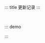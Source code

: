 ::: title 更新记录
:::

<lay-timeline style="padding-left:30px;padding-top:30px;">
  <lay-timeline-item title="🐛 尾版本号：日常问题更新。" simple></lay-timeline-item>
  <lay-timeline-item title="🌟 次版本号：带有新特性的向下兼容的版本。" simple></lay-timeline-item>
  <lay-timeline-item title="♻️ 主版本号：含有破坏性更新和新特性，不在发布周期内。" simple></lay-timeline-item>
</lay-timeline>

::: demo
<template>
<lay-timeline>
  <lay-timeline-item title="1.4.x">
    <ul> 
      <a name="1-4-6"></a> 
      <li> 
        <h3>1.4.6 <span class="layui-badge-rim">2022-0x-xx</span></h3> 
        <ul>     
          <li>[修复] dropdown 组件 hide 事件触发异常。</li>
          <li>[优化] dropdown 组件 open 方法修改为 show 方法。</li>
        </ul>
      </li>
    </ul>
    <ul> 
      <a name="1-4-5"></a> 
      <li> 
        <h3>1.4.5 <span class="layui-badge-rim">2022-08-26</span></h3> 
        <ul>     
          <li>[修复] upload 组件 field 属性无效。</li>
          <li>[修复] upload 组件 acceptMime 属性 默认值 无效。</li>
          <li>[修复] menu 组件 changeOpenKeys 事件, 初始化时回调的问题。</li>
          <li>[修复] dropdown 组件 popupContainer 不适用于 vue 自身渲染的元素的问题。</li>
          <li>[优化] table 组件 page 属性, 与 page 组件属性对应, 并全部启用。 </li>
          <li>[优化] input 组件 password 属性, 在 edge 的兼容问题。 </li>
          <li>[优化] page 组件 total 属性为 0 时, 下一页仍可用的问题。</li>
          <li>[优化] upload 组件 acceptMime 属性默认值为 MIME_type。</li>
        </ul>
      </li>
    </ul>
    <ul> 
      <a name="1-4-4"></a> 
      <li> 
        <h3>1.4.4 <span class="layui-badge-rim">2022-08-18</span></h3> 
        <ul>     
          <li>[新增] table 组件 footer 插槽, 用在 page 与 body 之间自定义内容。</li>
          <li>[修复] date-picker 组件 v-model 为空时, 无法完成日期时间选择。</li>
          <li>[修复] quote 组件 margin 属性错误 。</li>
        </ul>
      </li>
    </ul>
    <ul> 
      <a name="1-4-3"></a> 
      <li> 
        <h3>1.4.3 <span class="layui-badge-rim">2022-08-16</span></h3> 
        <ul>     
          <li>[新增] page 组件 change 事件。</li>
          <li>[新增] card 组件 footer 插槽, 用于自定义底部。</li>
          <li>[新增] table 组件 change 事件 limit 参数, 代表每页数量。</li>
          <li>[修复] scroll 组件 default slots 改变时, 滑块不更新的问题。</li>
          <li>[修复] table 组件 loading 属性造成的单元格错位。</li>
          <li>[优化] page 组件 跳转 操作, 当输入页码为当前页启用禁用状态。</li>
          <li>[过时] page 组件 limit 事件, 由 change 事件代替。</li>
          <li>[过时] page 组件 jump 事件, 由 change 事件代替。</li>
        </ul>
      </li>
    </ul>
    <ul> 
      <a name="1-4-2"></a> 
      <li> 
        <h3>1.4.2 <span class="layui-badge-rim">2022-08-15</span></h3> 
        <ul>     
          <li>[修复] table 组件 fixed 属性开启时, 不设置 width 产生的错误。</li>
          <li>[修复] table 组件 dataSource 属性改变时, 清空 selectedKeys 内容。</li>
          <li>[修复] table 组件 dataSource 属性改变时, 清空 selectedKey 内容。</li>
          <li>[优化] table 组件 fixed 属性开启时, 根据 column 的 type 属性, 设置默认宽度。 </li>
        </ul>
      </li>
    </ul>
    <ul> 
      <a name="1-4-1"></a> 
      <li> 
        <h3>1.4.1 <span class="layui-badge-rim">2022-08-14</span></h3> 
        <ul>     
          <li>[修复] 表格开启复选框之后，不使用getCheckboxProps属性，点击时全选会报错。</li>
        </ul>
      </li>
    </ul>
    <ul> 
      <a name="1-4-0"></a> 
      <li> 
        <h3>1.4.0 <span class="layui-badge-rim">2022-08-13</span></h3> 
        <ul>     
          <li>[新增] button 组件 dropdown 下拉 demo。</li>
          <li>[新增] button 组件 loading-icon 属性, 允许自定义加载图标。</li>
          <li>[新增] table 组件 loading 属性, 数据过渡。</li>
          <li>[新增] table 组件 column 属性 children 配置, 支持表头分组。</li>
          <li>[新增] table 组件 getRadioProps 属性, 启用单选列时, 定义 radio 配置选项。</li>
          <li>[新增] table 组件 getCheckboxProps 属性, 启用复选列, 定义 checkbox 配置选项。</li>
          <li>[新增] transfer 组件 datasource 属性 disabled 配置, 允许选项禁用。</li>
          <li>[新增] switch 组件 loading 属性, 开启加载状态, 默认为 false。</li>
          <li>[新增] switch 组件 loading-icon 属性, 允许自定义加载图标, 可选值为内置图标集。</li>
          <li>[新增] date-picker 组件 prefix-icon 属性, 用于自定义输入框前置图标, layui-icon-date 为默认值。</li>
          <li>[新增] date-picker 组件 suffix-icon 属性, 用于自定义输入框后置图标。</li>
          <li>[修复] table 组件 column 属性为 fixed 时, 隐藏该列时不重新计算距离。</li>
          <li>[修复] input 组件 v-model 属性输入拼字阶段触发更新的问题。</li>
          <li>[修复] table 组件 height 属性修改时, 造成单元格错位。</li>
          <li>[修复] table 组件 demand 模式缺失 radio.css 文件。</li>
          <li>[修复] menu 组件 demand 模式缺失 dropdown.css 文件。</li>
          <li>[修复] textarea 组件无法解析 lay-icon 的警告。</li>
          <li>[优化] input 组件 password 属性开启时的默认图标。</li>
          <li>[优化] table 组件 dropdown 筛选列面板随滚动条移动。</li>
          <li>[优化] table 组件 column 无对应列时仍保持列占位。</li>
          <li>[优化] table 组件 skin 属性为 row 时 header 高出 1 像素。</li>
          <li>[优化] transfer 组件 title 在特殊分辨率下显示不全。</li>
          <li>[优化] notice-bar 组件 width 越界。</li>
          <li>[优化] input 组件 clear 操作背景透明的问题。</li>
          <li>[优化] input 组件 password 操作背景透明的问题。</li>
        </ul>
      </li>
    </ul>
  </lay-timeline-item>
  <lay-timeline-item title="1.3.x">
    <ul> 
      <a name="1-3-14"></a> 
      <li> 
        <h3>1.3.14 <span class="layui-badge-rim">2022-08-06</span></h3> 
        <ul>     
          <li>[修复] button 组件 hover 状态无效果的问题。</li>
          <li>[修复] table 组件 data-source 远程加载后 scroll 计算错误。</li>
        </ul>
      </li>
    </ul>
    <ul> 
      <a name="1-3-13"></a> 
      <li> 
        <h3>1.3.13 <span class="layui-badge-rim">2022-08-04</span></h3> 
        <ul>     
          <li>[修复] table 组件 expandKeys 不存在, 无法展开的问题。</li>
        </ul>
      </li>
    </ul>
    <ul> 
      <a name="1-3-12"></a> 
      <li>
        <h3>1.3.12 <span class="layui-badge-rim">2022-08-04</span></h3> 
        <ul>     
          <li>[新增] table 组件 单元格编辑。</li>
          <li>[新增] table 组件 expandKeys 属性, 自定展开行。</li>
          <li>[新增] table 组件 span-method 属性, 支持行列合并。</li>
          <li>[新增] table 组件 defaultExpandAll 属性, 默认展开所有行。</li>
          <li>[优化] input 组件 suffix 与 prefix 插槽无底色的问题。</li>
          <li>[修复] layer 组件 firefox 浏览器下无法拖动的问题。</li>
          <li>[修复] table 组件 selectkeys 无法动态设置选中项。</li>
          <li>[修复] table 组件 checkedKeys 属性缺失 emit-update。</li>
          <li>[修复] checkbox 组件按需场景下，样式污染。</li>
        </ul>
      </li>
    </ul>
    <ul> 
      <a name="1-3-11"></a> 
      <li> 
        <h3>1.3.11 <span class="layui-badge-rim">2022-08-03</span></h3> 
        <ul>     
          <li>[新增] table 组件 row-contextmenu 事件, 处理行右击。</li>
          <li>[修复] tree 组件 checkedKeys 属性, 响应特性失效。</li>
        </ul>
      </li>
    </ul>
    <ul> 
      <a name="1-3-10"></a> 
      <li> 
        <h3>1.3.10 <span class="layui-badge-rim">2022-07-31</span></h3> 
        <ul>     
          <li>[优化] table 组件 columns 配置固定列开启时, 未固定的最后一列出现双边框。</li>
          <li>[优化] table 组件 columns 配置固定列阴影计算逻辑存在细微偏差。</li>
          <li>[优化] table 组件子表格嵌套下无下边框的问题。</li>
        </ul>
      </li>
    </ul>
    <ul> 
      <a name="1-3-9"></a> 
      <li> 
        <h3>1.3.9 <span class="layui-badge-rim">2022-07-29</span></h3> 
        <ul>     
          <li>[新增] switch 组件 name 原生属性。</li>
          <li>[优化] select 组件 下拉 icon 图标。</li>
          <li>[优化] cascader 组件 下拉 icon 图标。</li>
          <li>[优化] select 组件 allow-clear 属性非必填。</li>
          <li>[优化] switch 组件 disabled 状态效果。</li>
        </ul>
      </li>
    </ul>
    <ul> 
      <a name="1-3-8"></a> 
      <li> 
        <h3>1.3.8 <span class="layui-badge-rim">2022-07-28</span></h3> 
        <ul>     
          <li>[新增] input 组件 maxlength 属性, 原生属性限制输入长度。</li>
          <li>[优化] input 组件 password 属性, 当 length 大于 0 时启用。</li>
          <li>[优化] input 组件 input 事件, 参数由 event 调整为 value。</li>
          <li>[优化] textarea 组件 input 事件, 参数由 event 调整为 value。</li>
          <li>[修复] textarea 组件 maxlength 属性, 限制内容长度不可用。</li>
        </ul>
      </li>
    </ul>
    <ul> 
      <a name="1-3-7"></a> 
      <li> 
        <h3>1.3.7 <span class="layui-badge-rim">2022-07-24</span></h3> 
        <ul>     
          <li>[修复] form 组件 position 属性 top 值的布局。</li>
          <li>[优化] select 组件 multiple 属性为 true 时的 Search 样式。</li>
        </ul>
      </li>
    </ul>
    <ul> 
      <a name="1-3-6"></a> 
      <li> 
        <h3>1.3.6 <span class="layui-badge-rim">2022-07-24</span></h3> 
        <ul>     
          <li>[修复] table 组件 totalRow 属性, 计算 string 类型数字拼接的问题。</li>
          <li>[修复] table 组件 columns 配置 fixed 属性开启时, 固定列无阴影的问题。</li>    
          <li>[修复] table 组件 filterColumns 布局。</li>
          <li>[优化] panel 组件 css 样式。</li>
        </ul>
      </li>
    </ul>
     <ul> 
      <a name="1-3-5"></a> 
      <li> 
        <h3>1.3.5 <span class="layui-badge-rim">2022-07-22</span></h3> 
        <ul>         
          <li>[修复] date-picker 构建之后 time 选择器错误。</li>
        </ul>
      </li>
    </ul>
    <ul> 
      <a name="1-3-4"></a> 
      <li> 
        <h3>1.3.4 <span class="layui-badge-rim">2022-07-22</span></h3> 
        <ul>         
          <li>[优化] date-picker 组件 width 样式默认为 220px。</li>
          <li>[优化] select 组件 multiple 属性为 true 时, 标签内容滚动。</li>
          <li>[优化] select 组件 multiple 属性为 true 时, 默认 width 为 260px。</li>
          <li>[优化] cascader 组件 item 高度, 新增 min-height 样式。</li>
          <li>[修复] theme-panel 组件因 cascader 组件调整出现布局错误。</li>
        </ul>
      </li>
    </ul>  
    <ul> 
      <a name="1-3-3"></a> 
      <li> 
        <h3>1.3.3 <span class="layui-badge-rim">2022-07-21</span></h3> 
        <ul>         
          <li>[修复] cascader 组件 因 dropdwon 变动而导致的布局错误。</li>
        </ul>
      </li>
    </ul>  
    <ul> 
      <a name="1-3-2"></a> 
      <li> 
        <h3>1.3.2 <span class="layui-badge-rim">2022-07-21</span></h3> 
        <ul>         
          <li>[修复] table 组件 columns 全部设置 width 时, 计算宽度错误。</li>
          <li>[修复] table 组件 max-height 状态, 设置字段 fixed 时 scroll 不固定。</li>
          <li>[修复] color-picker 组件初始色板与默认色不对应问题。</li>
          <li>[优化] dropdown 组件渲染到 body, 避免 css 污染。</li>
        </ul>
      </li>
    </ul>  
      <ul> 
      <a name="1-3-1"></a> 
      <li> 
        <h3>1.3.1 <span class="layui-badge-rim">2022-07-20</span></h3> 
        <ul>         
          <li>[新增] input 组件 append 与 prepend 插槽。</li>
          <li>[新增] input 组件 password 属性, 开启密码模式。</li>
          <li>[新增] table 组件 columns 配置 hide 属性, 用于隐藏列。</li>
          <li>[新增] table 组件 expand-index 属性, 控制展开操作的所在列。</li>
          <li>[新增] table 组件 columns 配置 type 属性 radio 值, 开启单选列。</li>
          <li>[新增] table 组件 columns 配置 type 属性 checkbox 值, 开启复选列。</li>
          <li>[新增] table 组件 columns 配置 type 属性 number 值, 开启序号列。</li>
          <li>[新增] table 组件 columns 配置 totalRow 属性, 开启列值统计。</li>
          <li>[新增] table 组件 selected-key 属性, 配置单选列的选中值。</li>
          <li>[新增] table 组件 data-source 属性, 长度为 0 时的显示状态。</li>
          <li>[新增] date-picker 组件 年月日 范围选择, 重构代码。</li>
          <li>[新增] date-picker 组件 allow-clear 属性, 开启内容清空操作。</li>
          <li>[新增] date-picker 组件 readonly 属性, 开启只读模式。</li>
          <li>[新增] checkbox 组件 size 属性, 用于设置 checkbox 尺寸。</li>
          <li>[新增] radio 组件 size 属性, 用于设置 radio 尺寸。</li>
          <li>[新增] switch 组件 size 属性, 用于设置 switch 尺寸。</li>
          <li>[修复] date-picker 组件 modelValue 属性, 空值报错。</li>
          <li>[修复] input-number 组件 size 属性, lg md sm xs 为可选值。</li>
          <li>[修复] input-number 组件 size 属性, 默认值为 md。</li>
          <li>[修复] rate 组件 has-clear 为 allow-clear 属性。</li>
          <li>[修复] transfer 组件因 checkbox 属性更新而导致的选择逻辑错误。</li>
          <li>[优化] select 组件 multiple 属性开启时的 tag 标签样式。</li>
          <li>[删除] table 组件 checkbox 属性, 由 type = checkbox 列代替。</li>
        </ul>
      </li>
    </ul>  
  </lay-timeline-item>
  <lay-timeline-item title="1.2.x">
      <ul> 
      <a name="1-2-10"></a> 
      <li> 
        <h3>1.2.11 <span class="layui-badge-rim">2022-07-14</span></h3> 
        <ul>         
          <li>[修复] datePicker 组件 初始值为空时无法点击的 BUG。 by @SmallWai</li> 
          <li>[修复] datePicker 组件 点击日期时无法无法选中的问题。 by @SmallWai</li> 
          <li>[修复] datePicker 组件 modelValue 不更新的问题。 by @SmallWai</li> 
          <li>[优化] datePicker 组件 打开时跳转到选中值位置。 by @SmallWai</li> 
          <li>[升级] vite 与 less 版本。</li>
        </ul>
      </li>
    </ul>  
    <ul> 
      <a name="1-2-10"></a> 
      <li> 
        <h3>1.2.10 <span class="layui-badge-rim">2022-07-14</span></h3> 
        <ul>         
          <li><span style="color:#FF5722">[重构]</span> radio 属性, label代表显示值，value代表绑定值。 by @SmallWai</li> 
          <li><span style="color:#FF5722">[重构]</span> checkbox 属性, label代表显示值，value代表绑定值。 by @SmallWai</li> 
          <li>[修复] page 组件 外部更改v-model视图不刷新问题。 by @SmallWai</li> 
          <li>[修复] datePicker 组件 初始值为空时无法点击Bug。 by @SmallWai</li> 
          <li>[修复] datePicker 组件 启用simple属性后无法弹出问题。 by @SmallWai</li> 
          <li>[修复] datePicker 组件 上一次更新带来的Bug。 by @SmallWai</li> 
          <li>[优化] radio 组件 动画效果。 by @SmallWai</li> 
          <li>[新增] formItem 组件 label-width属性，用于控制宽度 by @SmallWai</li> 
          <li>[优化] inputNumber 组件 禁用状态下的样式 by @SmallWai</li>
          <li>[优化] botton 组件 禁用状态下的icon hover样式 by @SmallWai</li>
          <li>[新增] checkboxGroup 组件 disabled属性  by @SmallWai</li>
          <li>[新增] radioGroup 组件 disabled属性  by @SmallWai</li>
        </ul>
      </li>
    </ul>  
    <ul> 
      <a name="1-2-9"></a> 
      <li> 
        <h3>1.2.9 <span class="layui-badge-rim">2022-07-12</span></h3> 
        <ul>         
          <li>[新增] tree 组件 checkbox 加入半选状态。 by @SmallWai</li> 
          <li>[新增] transition 组件 time属性自定义过渡时长 by @SmallWai</li> 
          <li>[修复] datePicker 组件 更新modelValue视图未更新问题 by @SmallWai</li> 
          <li>[修复] uuid 依赖的类型警告, 新增 types/uuid 依赖。by @Jmysy</li>
          <li>[修复] table 组件无法多列固定造成错位的问题。by @Jmysy</li>
          <li>[优化] splitPanel 组件 space 修改成像素, 其他自适应 by @dingyongya</li> 
          <li>[优化] tree 组件 支持更改data数据后刷新视图。 by @SmallWai</li> 
          <li>[优化] tree 组件 checkedKeys支持下级节点 by @SmallWai</li> 
          <li>[优化] tree 组件 关闭连线后启用行内点击 by @SmallWai</li> 
          <li>[优化] tree 组件 默认启用过渡动画 by @SmallWai</li> 
        </ul>
      </li>
    </ul>   
    <ul> 
      <a name="1-2-8"></a> 
      <li> 
        <h3>1.2.8 <span class="layui-badge-rim">2022-07-08</span></h3> 
        <ul>         
          <li>[修复] layer 组件 notifiy 缺失关闭图标。 by @SmallWai</li> 
          <li>[修复] input 组件 modelValue 设置为 zero 不显示的问题。by @Jmysy</li>
          <li>[新增] date-picker 组件 placeholder 属性, 设置提示信息。by @Jmysy</li>
          <li>[新增] textarea 组件 allow-clear 属性, 允许清空。by @Jmysy</li>
          <li>[新增] textarea 组件 change 回调函数。by @Jmysy</li>
          <li>[新增] textarea 组件 clear 回调函数。by @Jmysy</li>
          <li>[新增] cascader 组件 replaceFields属性 用于自义定字段。by @SmallWai</li>
          <li>[新增] cascader 组件 allow-clear属性 用于清空默认slot中的值。by @SmallWai</li>
          <li>[优化] cascader 组件 change 回调函数。 by @SmallWai</li>
          <li>[删除] input 组件 value 属性, 与 v-model 属性冲突。by @Jmysy</li>
        </ul>
      </li>
    </ul>
    <ul> 
      <a name="1-2-7"></a> 
      <li> 
        <h3>1.2.7 <span class="layui-badge-rim">2022-07-07</span></h3> 
        <ul>
          <li>[新增] layer 组件 photos 方法, 支持相册层。 by @SmallWai</li>
          <li>[新增] layer 组件 notifiy 方法, 支持消息通知。by @SmallWai</li>
          <li>[新增] table 组件 columns 配置 fixed 属性, 支持列固定。by @Jmysy</li>
          <li>[新增] dropdown-menu-item 新增 disabled 属性。by @starsatdawn</li>
          <li>[新增] table 组件 skin 属性, 用于 table 风格切换, 可选参数为 row line nob。by @Jmysy</li>
          <li>[修复] table 组件 treetable 默认, 自定义插槽 data 数据不正确。by @Jmysy</li>
          <li>[修复] table 默认加载时有横向滚动条，header 的滚动条占位无法显示。 by @dingyongya</li>
          <li>[修复] table 组件 max-height 下 sm 尺寸 th 不生效。by @Jmysy</li>
          <li>[优化] carousel 首次加载时不应存在动画效果，而是应立即显示默认的item。 by @SmallWai</li>
          <li>[优化] dropdown 组件无法在 overflow: scroll 使用的问题。by @starsatdawn</li>
          <li>[升级] layer-vue 1.4.1 版本。</li>
        </ul>
      </li>
    </ul>
    <ul> 
      <a name="1-2-6"></a> 
      <li> 
        <h3>1.2.6 <span class="layui-badge-rim">2022-07-02</span></h3> 
        <ul>
          <li>[新增] transfer 组件 leftFooter 与 rightFooter 插槽, 用于自定义穿梭框底部内容。by @Jmysy</li>
          <li>[修复] tooltip 组件设置isAutoShow 属性时，宽度设置max-width 时拖动浏览器时出现...时，tooltip不显示问题。 by @dingyongya</li>
          <li>[修复] table 组件设置 ellipsisTooltip 属性时 出现...时，tooltip不显示问题。by @dingyongya</li>
          <li>[优化] transfer 组件 selectedKeys 选中效果, 加入 checkbox 半选状态。by @Jmysy</li>
          <li>[优化] page 组件 hover状态下文字颜色跟当前设置的theme主题色保持一致。by @0o张不歪o0</li>
          <li>[优化] menu 组件 collapse 状态, 提供 popup-menu 悬浮菜单。by @starsatdawn</li>
        </ul>
      </li>
    </ul>
    <ul> 
      <a name="1-2-5"></a> 
      <li> 
        <h3>1.2.5 <span class="layui-badge-rim">2022-06-29</span></h3> 
        <ul>
          <li>[新增] dropdown-sub-menu 组件, 用于呈现二级下拉菜单。</li>
          <li>[新增] dropdown-menu-item 组件 default 插槽, 自定义内容。</li>
          <li>[新增] dropdown-menu-item 组件 prefix 插槽, 自定义内容前缀。</li>
          <li>[新增] dropdown-menu-item 组件 suffix 插槽, 自定义内容后缀。</li>
          <li>[新增] table 组件 rowStyle 属性, 自定义行样式, 值为 function(row, rowIndex) 函数或 string 类型。</li>
          <li>[新增] table 组件 rowClassName 属性, 自定义行样式, 值为 function(row, rowIndex) 函数或 string 类型。</li>
          <li>[新增] table 组件 cellStyle 属性, 自定义单元格样式, 值为 function(row, column, rowIndex, columnIndex) 函数或 string 类型。</li>
          <li>[新增] table 组件 cellClassName 属性, 自定义单元格样式, 值为 function(row, column, rowIndex, columnIndex) 函数或 string 类型。</li>
          <li>[修复] icon-picker 组件在颜色面板中拉动选取颜色，触碰颜色面板边角时，导致色相变为 0。 </li>
          <li>[修复] provider 组件切换主题 Embedded Dark Reader cannot access a cross-origin resource。</li>
          <li>[修复] switch 组件 onswitch-text 与 unswitch-text 使用文档。</li>
        </ul>
      </li>
    </ul>
    <ul> 
      <a name="1-2-4"></a> 
      <li> 
        <h3>1.2.4 <span class="layui-badge-rim">2022-06-28</span></h3> 
        <ul>
          <li>[新增] select 组件 多选模式下 的搜索功能。 </li>
          <li>[新增] table 组件 even 属性, 用于开启斑马条纹背景样式。</li>
          <li>[新增] dropdown 组件 placement 属性 right left right-bottom right-top left-bottom left-top 值。</li>
          <li>[新增] affix 组件, 使用锚点，可以将内容固定在容器内，并且不随容器的滚动而滚动，常用于侧边菜单导航等。 </li>
          <li>[新增] affix 组件 position 属性, 用于设置固定的位置, 可选值为 top 与 bottom。</li>
          <li>[新增] affix 组件 offset 属性, 定位偏移量, 默认为 0。</li>
          <li>[新增] affix 组件 target 属性, 定位时的参考容器, 默认为 document.body。</li>
          <li>[修复] date-picker 组件 prefix-icon 前置图标无边距的问题。</li>
          <li>[修复] input 组件 foucs 状态时 border 颜色为 #d2d2d2。</li>
          <li>[修复] cascader 组件 children 不能为空的问题。</li>
          <li>[修复] scroll 组件 按需加载时 index.css 不存在的问题。</li>
        </ul>
      </li>
    </ul>
    <ul> 
      <a name="1-2-2"></a> 
      <li> 
        <h3>1.2.2 <span class="layui-badge-rim">2022-06-26</span></h3> 
        <ul>
          <li>[新增] tab 组件 activeBarTransition 属性, 启用 activeBar 过渡动画。 </li>
          <li>[新增] cascader 组件 onlyLastLevel 属性 控制 displayValue 回显数据层级。</li>
          <li>[修复] cascader 组件 children 不能为空的问题。</li>
          <li>[优化] icon-picker 组件 lay-input 引用使用类型错误</li>
          <li>[优化] row 与 col 组件的所有属性同时兼容 number 与 string 类型。</li>
          <li>[优化] table 组件 childrenColumnName 属性为非必填。</li>
          <li>[优化] notice-bar 组件 color 与 background 属性的类型警告。</li>
          <li>[优化] upload 组件 cutOptions 属性非必填, 在 cut 为 false 时。</li>
          <li>[优化] radio 组件 name 属性非必填, 在一些应用场景下 name 没有存在的必要。</li>
          <li>[优化] checkbox 组件 isIndeterminate 属性类型非必填。</li>
        </ul>
      </li>
    </ul>
    <ul> 
      <a name="1-2-1"></a> 
      <li> 
        <h3>1.2.1 <span class="layui-badge-rim">2022-06-23</span></h3> 
        <ul>
          <li>[新增] dropdown 组件 placement 属性, 设置下拉面板位置。</li>
          <li>[新增] dropdown 组件 autoFitPosition 属性, 超出浏览器边界自动调整下拉面板位置, 默认为 true。</li>
          <li>[新增] dropdown 组件 autoFitWidth 与 autoFitMinWidth 属性, 是否将下拉面板宽度与最小宽度设置为触发器宽度, 默认 false。</li>
          <li>[新增] dropdown 组件 updateAtScroll 属性, 是否在容器滚动时更新下拉面板的位置,默认 false。</li>
          <li>[新增] dropdown 组件 autoFixPosition 属性, 是否在触发器或下拉面板尺寸变化时更新下拉面板位置, 默认 true。</li>
          <li>[新增] dropdown 组件 clickOutsideToClose 属性, 点击面板外部关闭下拉, 默认 true。</li>
          <li>[新增] dropdown 组件 contentOffset 属性, 下拉面板距离触发器的偏移距离，默认 2。</li>
          <li>[新增] progress 组件 circleSize 和 circleWidth 属性, 用于控制环形进度条尺寸与线条宽度。</li>    
          <li>[修复] progress 组件 circle 模式夜间主题不兼容的问题。</li>
          <li>[新增] carousel 组件 过渡动画，默认为滑动。</li>
          <li>[修复] carousel 组件 autoplay 属性为false时仍自动播放问题。</li>
          <li>[修复] cascader 组件 按需加载无法正常引入使用。</li>
        </ul>
      </li>
    </ul>
  </lay-timeline-item>
  <lay-timeline-item title="1.1.x">
      <ul> 
      <a name="1-1-9"></a> 
      <li> 
        <h3>1.1.10 <span class="layui-badge-rim">2022-06-21</span></h3> 
        <ul>
          <li>[修复] darkreader 依赖不存在的问题</li>
          <li>[修复] cascader 组件的样式文件污染</li>
        </ul>
      </li>
    </ul>
      <ul> 
      <a name="1-1-9"></a> 
      <li> 
        <h3>1.1.9 <span class="layui-badge-rim">2022-06-21</span></h3> 
        <ul>
          <li>[新增] progress 组件 circle 属性, 支持环形进度条</li>
          <li>[新增] cascader 组件, 将数据按照指定的格式传入后分层分级，通过此组件逐级查看并选择</li>
          <li>[新增] page-header 组件,页面的路径比较简单,则使用页头组件要,比面包屑更直观一点</li>
          <li>[修复] layer 组件 btn 属性 callback 回调参数 id 为空的问题</li>
          <li>[优化] layer 组件 callback 回调 id 参数, 配合 layer.close() 关闭当前弹层</li>
          <li>[优化] layui-vue 在 nuxt3 中的使用, 将 darkreader 替换为 ssr-darkreader</li>
        </ul>
      </li>
    </ul>
    <ul> 
      <a name="1-1-8"></a> 
      <li> 
        <h3>1.1.8 <span class="layui-badge-rim">2022-06-20</span></h3> 
        <ul>
          <li>[新增] provider 组件 theme 属性 auto 值, 自动跟随系统主题</li>
          <li>[新增] checkbox 组件 is-indeterminate 属性, 用于展示半选状态</li>
          <li>[新增] layui-vue-helper 插件, 用于 Visual Studio Code 辅助开发</li>
          <li>[新增] textarea 组件 show-count 属性, 用于展示输入长度与 max-length</li>
          <li>[修复] carousel 组件加载时无法获取 carousel-item 轮播项</li>
          <li>[修复] input-number 组件 modelValue 属性类型错误</li>
          <li>[修复] checkbox 组件 夜间模式 选中状态异常</li>
          <li>[优化] table 组件 checkedKeys 属性, 加入半选状态</li>
        </ul>
      </li>
    </ul>
    <ul> 
      <a name="1-1-7"></a> 
      <li> 
        <h3>1.1.7 <span class="layui-badge-rim">2022-06-13</span></h3> 
        <ul>
          <li>[新增] upload 组件 default 插槽, 允许自定义上传入口</li>
          <li>[新增] transfer 组件 width 与 height 属性, 允许自定义盒子尺寸</li>
          <li>[新增] table 组件 max-height 与 height 属性, 超出指定高度标题固定</li>
          <li>[修复] transfer 组件 input 样式, 由原生 input 修改为 lay-input 组件</li>
          <li>[修复] transfer 组件 transfer-data 高度超出 transfer-box 的问题</li>  
          <li>[修复] table 组件 按需加载 时, 内置 checkbox 无法正常显示的问题</li>
          <li>[优化] input 组件 modelValue 属性非必填, 使用 @input 回调取值</li>
        </ul>
      </li>
    </ul>
    <ul> 
      <a name="1-1-6"></a> 
      <li> 
        <h3>1.1.6 <span class="layui-badge-rim">2022-06-11</span></h3> 
        <ul>
          <li>[新增] input 组件 prefix-icon 属性, 用于设置输入框前置图标</li>
          <li>[新增] input 组件 suffix-icon 属性, 用于设置输入框后置图标</li>
          <li>[修复] date-picker 组件 v-model 无法解析 yy-mm-dd 年月日, 会显示现在日期的问题</li>
          <li>[优化] dropdown 组件 trigger 属性为 context-menu 值, 不再根据鼠标位置展示内容</li>
          <li>[优化] input-number 组件 v-model 内容默认对齐方式为 center, 更符合普遍的审美</li>
          <li>[升级] vue, vueuse, vue-i18n, darkreader, rollup 等核心依赖 </li>
        </ul>
      </li>
    </ul>
    <ul> 
      <a name="1-1-5"></a> 
      <li> 
        <h3>1.1.5 <span class="layui-badge-rim">2022-06-04</span></h3> 
        <ul>
          <li>[新增] input 组件 label-position 属性, 通过设置改变表单域标签的位置, top、left 为可选值</li>
          <li>[修复] tab 组件 brief 风格 position 为 bottom 时 active-bar 的位置</li>
          <li>[修复] tab 组件 brief 风格 background-color 为 transparent 透明色</li>
          <li>[优化] tab 组件 tab-panel 宽度超出当前组件宽度时, 增加左右滑动的能力</li>
          <li>[优化] input 组件 foucs 状态, 新增 global-checked-color 选中色</li>
          <li>[优化] layer 组件 夜间模式 样式, 新增 border 边框样式</li>
        </ul>
      </li>
    </ul>
    <ul> 
      <a name="1-1-4"></a> 
      <li> 
        <h3>1.1.4 <span class="layui-badge-rim">2022-05-29</span></h3> 
        <ul>
          <li>[新增] table 组件 childrenColumnName 属性, 配置 children 子节点为其他字段</li>
          <li>[新增] table 组件 indent-size 属性, 用于 tree-table 模式控制每一层的缩进宽度</li>
          <li>[新增] table 组件 expand 插槽, 内容较多不能一次性完全展示时使用, 参数 data 为当前行数据</li>
          <li>[新增] table 组件 children 字段解析, 当字段中存在 children 时会自动转化为树表</li>
          <li>[新增] tree 组件 title 插槽, 参数 data 为当前行数据, 用于自定义节点标题</li>
        </ul> 
      </li>
    </ul>
    <ul> 
      <a name="1-1-3"></a> 
      <li> 
        <h3>1.1.3 <span class="layui-badge-rim">2022-05-27</span></h3> 
        <ul>
          <li>[新增] input 组件 clear 事件, 清空内容时触发的无参事件</li>
          <li>[新增] avatar 组件 alt 属性, 用于设置描述图像无法正常显示时的替换文本</li>
          <li>[新增] radio-group 组件, 公用 name change v-model 属性, 简化多 radio 使用</li>
          <li>[修复] tab 组件初始化时, 因无法监听到 slots 变化, 而导致 layui-tab-title 无法正常显示的问题</li>
          <li>[优化] input 组件 allow-clear 触发策略, 由始终显示调整为 v-model 不为空显示</li>
          <li>[优化] icon-picker 组件 search 功能, 为 input 输入框增加清空操作</li>
        </ul> 
      </li>
    </ul>
  </lay-timeline-item>
</lay-timeline>
</template>

<script>
import { ref } from 'vue'

export default {
  setup() {

    return {
    }
  }
}
</script>

:::
